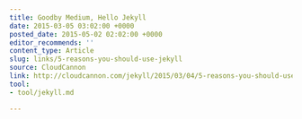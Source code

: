```yaml
---
title: Goodby Medium, Hello Jekyll
date: 2015-03-05 03:02:00 +0000
posted_date: 2015-05-02 02:02:00 +0000
editor_recommends: ''
content_type: Article
slug: links/5-reasons-you-should-use-jekyll
source: CloudCannon
link: http://cloudcannon.com/jekyll/2015/03/04/5-reasons-you-should-use-jekyll.html
tool:
- tool/jekyll.md

---
```

